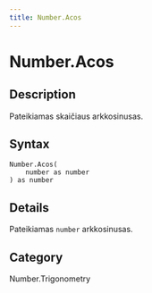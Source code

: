 ```yaml
---
title: Number.Acos
---
```


# Number.Acos


## Description

Pateikiamas skaičiaus arkkosinusas.


## Syntax

```powerquery
Number.Acos(
    number as number
) as number
```


## Details

Pateikiamas <code>number</code> arkkosinusas.



## Category
Number.Trigonometry
